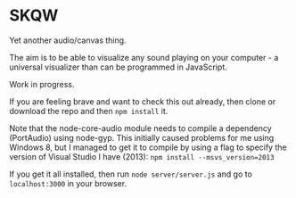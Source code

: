 # SKQW

Yet another audio/canvas thing. 

The aim is to be able to visualize any sound playing on your computer - a universal visualizer than can be programmed in JavaScript.

Work in progress.

If you are feeling brave and want to check this out already, then clone or download the repo and then `npm install` it. 

Note that the node-core-audio module needs to compile a dependency (PortAudio) using node-gyp. This initially caused problems for me using Windows 8, but I managed to get it to compile by using a flag to specify the version of Visual Studio I have (2013):
`npm install --msvs_version=2013`

If you get it all installed, then run `node server/server.js` and go to `localhost:3000` in your browser.
